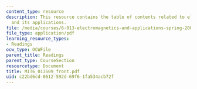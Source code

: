 ```yaml
---
content_type: resource
description: This resource contains the table of contents related to electromagnetics
  and its applications.
file: /media/courses/6-013-electromagnetics-and-applications-spring-2009/c22bd6cd0612592d69f61fa534acb72f_MIT6_013S09_front.pdf
file_type: application/pdf
learning_resource_types:
- Readings
ocw_type: OCWFile
parent_title: Readings
parent_type: CourseSection
resourcetype: Document
title: MIT6_013S09_front.pdf
uid: c22bd6cd-0612-592d-69f6-1fa534acb72f
---
```

